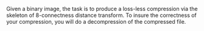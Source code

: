 Given a binary image, the task is to produce a loss-less compression via the skeleton of 8-connectness distance transform.
To insure the correctness of your compression, you will do a decompression of the compressed file.
